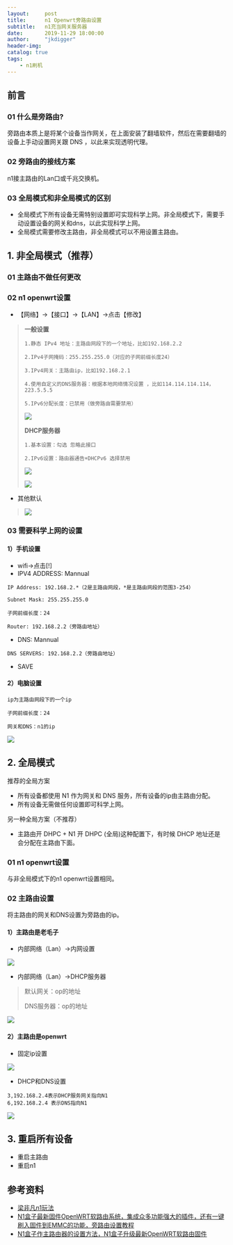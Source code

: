 ```yaml
---
layout:     post
title:      n1 Openwrt旁路由设置
subtitle:   n1充当网关服务器
date:       2019-11-29 18:00:00
author:     "jkdigger"
header-img: 
catalog: true
tags:
    - n1刷机
---
```




## 前言
### 01 什么是旁路由?

旁路由本质上是将某个设备当作网关，在上面安装了翻墙软件，然后在需要翻墙的设备上手动设置网关跟 DNS ，以此来实现透明代理。

### 02 旁路由的接线方案

n1接主路由的Lan口或千兆交换机。

### 03 全局模式和非全局模式的区别

- 全局模式下所有设备无需特别设置即可实现科学上网。非全局模式下，需要手动设置设备的网关和dns，以此实现科学上网。
- 全局模式需要修改主路由，非全局模式可以不用设置主路由。


## 1. 非全局模式（推荐）

### 01 主路由不做任何更改

### 02 n1 openwrt设置

- 【网络】→【接口】→【LAN】→点击【修改】

> **一般设置**
>
> ```
> 1.静态 IPv4 地址：主路由网段下的一个地址，比如192.168.2.2
> 
> 2.IPv4子网掩码：255.255.255.0（对应的子网前缀长度24）
> 
> 3.IPv4网关：主路由ip，比如192.168.2.1
> 
> 4.使用自定义的DNS服务器：根据本地网络情况设置 ，比如114.114.114.114，223.5.5.5
> 
> 5.IPv6分配长度：已禁用（做旁路由需要禁用）
> ```
>
> ![](https://raw.githubusercontent.com/jkdigger/picForBlog/master/images/20200201184057.png)
>
> **DHCP服务器**
>
> ```
> 1.基本设置：勾选 忽略此接口
> 
> 2.IPv6设置：路由器通告+DHCPv6 选择禁用
> ```
>
> ![](https://raw.githubusercontent.com/jkdigger/picForBlog/master/images/20200201184159.png)
>
> ![](https://raw.githubusercontent.com/jkdigger/picForBlog/master/images/20200201184248.png)

- 其他默认

> ![](https://raw.githubusercontent.com/jkdigger/picForBlog/master/images/20200201183813.png)

### 03 需要科学上网的设置

#### 1）手机设置

- wifi->点击[!]
- IPV4 ADDRESS: Mannual

```
IP Address: 192.168.2.*（2是主路由网段，*是主路由网段的范围3-254）

Subnet Mask: 255.255.255.0

子网前缀长度：24

Router: 192.168.2.2（旁路由地址）
```

- DNS: Mannual

```
DNS SERVERS: 192.168.2.2（旁路由地址）
```

- SAVE

#### 2）电脑设置

```
ip为主路由网段下的一个ip

子网前缀长度：24

网关和DNS：n1的ip
```



![](https://raw.githubusercontent.com/jkdigger/picForBlog/master/images/20191206132749.png)

## 2. 全局模式

推荐的全局方案

- 所有设备都使用 N1 作为网关和 DNS 服务，所有设备的ip由主路由分配。
- 所有设备无需做任何设置即可科学上网。

另一种全局方案（不推荐）

- 主路由开 DHPC + N1 开 DHPC (全局)这种配置下，有时候 DHCP 地址还是会分配在主路由下面。

### 01 n1 openwrt设置

与非全局模式下的n1 openwrt设置相同。

### 02 主路由设置

将主路由的网关和DNS设置为旁路由的ip。

#### 1）主路由是老毛子

- 内部网络（Lan）→内网设置

![](https://raw.githubusercontent.com/jkdigger/picForBlog/master/images/20191127225617.jpg)

- 内部网络（Lan）→DHCP服务器

> 默认网关：op的地址
>
> DNS服务器：op的地址

![](https://raw.githubusercontent.com/jkdigger/picForBlog/master/images/20191127225434.jpg)

#### 2）主路由是openwrt

- 固定ip设置

![](https://raw.githubusercontent.com/jkdigger/picForBlog/master/images/20191129204453.png)

- DHCP和DNS设置

````
3,192.168.2.4表示DHCP服务网关指向N1  
6,192.168.2.4 表示DNS指向N1
````

![](https://raw.githubusercontent.com/jkdigger/picForBlog/master/images/20191129204623.png)

## 3. 重启所有设备

- 重启主路由
- 重启n1

## 参考资料

-  [梁非凡n1玩法](https://github.com/real-pin1group/3000web/wiki/playerdev_n1) 
-  [N1盒子最新固件OpenWRT软路由系统，集成众多功能强大的插件，还有一键刷入固件到EMMC的功能，旁路由设置教程](https://www.youtube.com/watch?v=v2OUZXXmaIw)
-  [N1盒子作主路由器的设置方法，N1盒子升级最新OpenWRT软路由固件](https://www.youtube.com/watch?v=29-uZtjf1nQ)